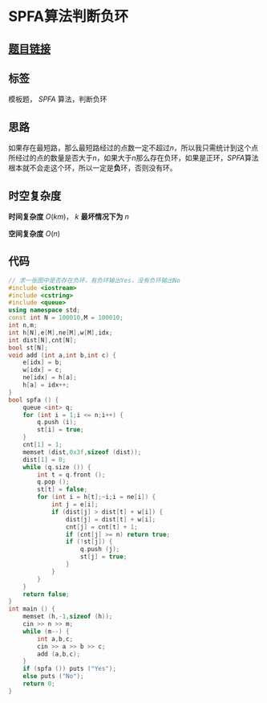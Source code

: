 # SPFA算法判断负环
## [**题目链接**](https://www.acwing.com/problem/content/854/)

## 标签
模板题， $SPFA$ 算法，判断负环

## 思路
如果存在最短路，那么最短路经过的点数一定不超过$n$，所以我只需统计到这个点所经过的点的数量是否大于$n$，如果大于$n$那么存在负环，如果是正环，$SPFA$算法根本就不会走这个环，所以一定是**负**环，否则没有环。

## 时空复杂度

**时间复杂度** $O(km)$， $k$ **最坏情况下为** $n$

**空间复杂度** $O(n)$

## 代码
```cpp
// 求一张图中是否存在负环，有负环输出Yes，没有负环输出No
#include <iostream>
#include <cstring>
#include <queue>
using namespace std;
const int N = 100010,M = 100010;
int n,m;
int h[N],e[M],ne[M],w[M],idx;
int dist[N],cnt[N];
bool st[N];
void add (int a,int b,int c) {
    e[idx] = b;
    w[idx] = c;
    ne[idx] = h[a];
    h[a] = idx++;
}
bool spfa () {
    queue <int> q;
    for (int i = 1;i <= n;i++) {
        q.push (i);
        st[i] = true;
    }
    cnt[1] = 1;
    memset (dist,0x3f,sizeof (dist));
    dist[1] = 0;
    while (q.size ()) {
        int t = q.front ();
        q.pop ();
        st[t] = false;
        for (int i = h[t];~i;i = ne[i]) {
            int j = e[i];
            if (dist[j] > dist[t] + w[i]) {
                dist[j] = dist[t] + w[i];
                cnt[j] = cnt[t] + 1;
                if (cnt[j] >= n) return true;
                if (!st[j]) {
                    q.push (j);
                    st[j] = true;
                }
            }
        }
    }
    return false;
}
int main () {
    memset (h,-1,sizeof (h));
    cin >> n >> m;
    while (m--) {
        int a,b,c;
        cin >> a >> b >> c;
        add (a,b,c);
    }
    if (spfa ()) puts ("Yes");
    else puts ("No");
    return 0;
}
```
